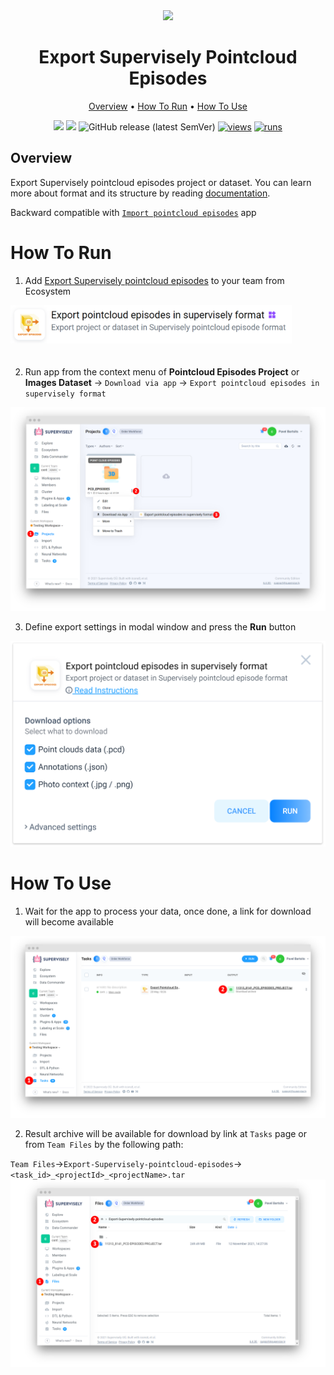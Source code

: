 <div align="center" markdown>
<img src="https://user-images.githubusercontent.com/48245050/182636979-76458c60-cd54-4eeb-96cf-15b642713ab5.png">

# Export Supervisely Pointcloud Episodes

<p align="center">
  <a href="#Overview">Overview</a> •
  <a href="#How-To-Run">How To Run</a> •
  <a href="#How-To-Use">How To Use</a>
</p>



[![](https://img.shields.io/badge/supervisely-ecosystem-brightgreen)](https://ecosystem.supervise.ly/apps/export-pointcloud-episode)
[![](https://img.shields.io/badge/slack-chat-green.svg?logo=slack)](https://supervise.ly/slack)
![GitHub release (latest SemVer)](https://img.shields.io/github/v/release/supervisely-ecosystem/export-pointcloud-episode)
[![views](https://app.supervise.ly/img/badges/views/supervisely-ecosystem/export-pointcloud-episode.png)](https://supervise.ly)
[![runs](https://app.supervise.ly/img/badges/runs/supervisely-ecosystem/export-pointcloud-episode.png)](https://supervise.ly)

</div>

## Overview

Export Supervisely pointcloud episodes project or dataset. You can learn more about format and its structure by reading [documentation](https://docs.supervise.ly/data-organization/00_ann_format_navi/07_supervisely_format_pointcloud_episode).

Backward compatible with [`Import pointcloud episodes`](https://ecosystem.supervise.ly/apps/import-pointcloud-episode) app

# How To Run 

1. Add [Export Supervisely pointcloud episodes](https://ecosystem.supervise.ly/apps/export-pointcloud-episode) to your team from Ecosystem

<img data-key="sly-module-link" data-module-slug="supervisely-ecosystem/export-pointcloud-episode" src="media/htr1.png" width="450px" style='padding-bottom: 20px'/>  

2. Run app from the context menu of **Pointcloud Episodes Project** or **Images Dataset** -> `Download via app` -> `Export pointcloud episodes in supervisely format`

<img src="media/htr2.png"/>

3. Define export settings in modal window and press the **Run** button

<div align="center" markdown>
<img src="media/htr3.png" width="600"/>
</div>

# How To Use 

1. Wait for the app to process your data, once done, a link for download will become available
<img src="media/htu1.png"/>

2. Result archive will be available for download by link at `Tasks` page or from `Team Files` by the following path:

`Team Files`->`Export-Supervisely-pointcloud-episodes`->`<task_id>_<projectId>_<projectName>.tar`
<img src="media/htu2.png"/>
